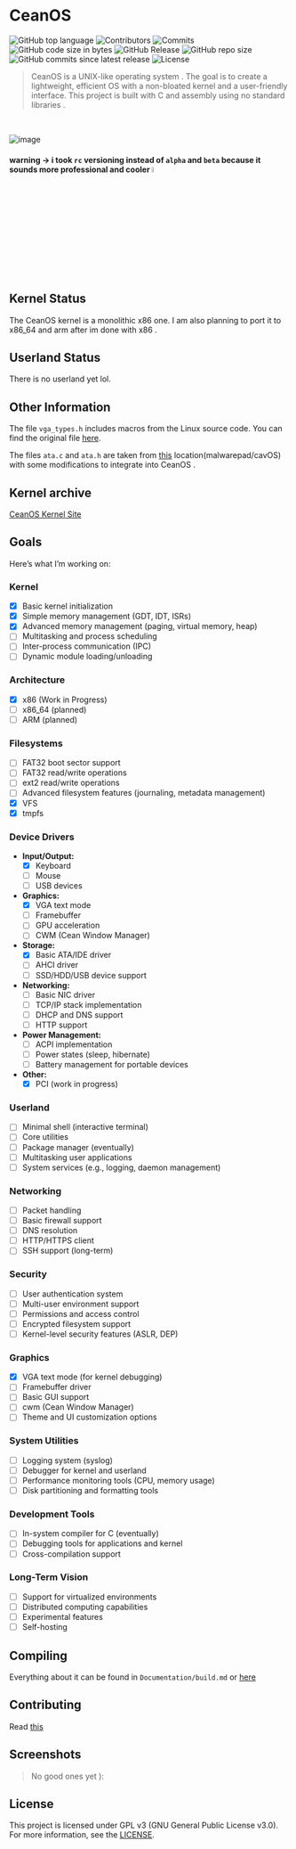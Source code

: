# CeanOS 

![GitHub top language](https://img.shields.io/github/languages/top/ceanvalds/CeanOS)
![Contributors](https://img.shields.io/github/contributors/ceanvalds/CeanOS)
![Commits](https://img.shields.io/github/commit-activity/m/ceanvalds/CeanOS)
![GitHub code size in bytes](https://img.shields.io/github/languages/code-size/ceanvalds/CeanOS)
![GitHub Release](https://img.shields.io/github/v/release/ceanvalds/CeanOS?include_prereleases)
![GitHub repo size](https://img.shields.io/github/repo-size/ceanvalds/CeanOS)
![GitHub commits since latest release](https://img.shields.io/github/commits-since/ceanvalds/ceanos/latest?include_prereleases)
![License](https://img.shields.io/badge/License-GPL--v3-blue)

  > CeanOS is a UNIX-like operating system . The goal is to create a lightweight, efficient OS with a non-bloated kernel and a user-friendly interface. This project is built with C and assembly using no standard libraries . 

<br>

![image](res/screenshot.png)

#### warning -> i took `rc` versioning instead of `alpha` and `beta` because it sounds more professional and cooler <img src="res/cool.png" alt="cool" style="width: 5%;"/>


## Kernel Status
The CeanOS kernel is a monolithic x86 one. I am also planning to port it to x86_64 and arm after im done with x86 .

## Userland Status

There is no userland yet lol.

## Other Information
The file `vga_types.h` includes macros from the Linux source code. You can find the original file [here](https://github.com/torvalds/linux/blob/42f7652d3eb527d03665b09edac47f85fb600924/include/video/vga.h).

The files `ata.c` and `ata.h` are taken from [this](https://github.com/malwarepad/cavOS/blob/2ad71233123bf610188cc6d4d3cda30d8e275909/src/kernel/drivers/) location(malwarepad/cavOS) with some modifications to integrate into CeanOS . 

## Kernel archive

[CeanOS Kernel Site](https://ceanvalds.github.io/ceanos-kernel-site/)

## Goals

Here’s what I’m working on:

### **Kernel**
- [x] Basic kernel initialization
- [x] Simple memory management (GDT, IDT, ISRs)
- [x] Advanced memory management (paging, virtual memory, heap)
- [ ] Multitasking and process scheduling
- [ ] Inter-process communication (IPC)
- [ ] Dynamic module loading/unloading

### **Architecture**
- [x] x86 (Work in Progress)
- [ ] x86_64 (planned)
- [ ] ARM (planned)

### **Filesystems**
- [ ] FAT32 boot sector support
- [ ] FAT32 read/write operations
- [ ] ext2 read/write operations
- [ ] Advanced filesystem features (journaling, metadata management)
- [x] VFS 
- [x] tmpfs 

### **Device Drivers**
- **Input/Output:**
  - [x] Keyboard
  - [ ] Mouse
  - [ ] USB devices
- **Graphics:**
  - [x] VGA text mode
  - [ ] Framebuffer
  - [ ] GPU acceleration
  - [ ] CWM (Cean Window Manager)
- **Storage:**
  - [x] Basic ATA/IDE driver
  - [ ] AHCI driver
  - [ ] SSD/HDD/USB device support
- **Networking:**
  - [ ] Basic NIC driver
  - [ ] TCP/IP stack implementation
  - [ ] DHCP and DNS support
  - [ ] HTTP support
- **Power Management:**
  - [ ] ACPI implementation
  - [ ] Power states (sleep, hibernate)
  - [ ] Battery management for portable devices
- **Other:**
  - [x] PCI (work in progress)
### **Userland**
- [ ] Minimal shell (interactive terminal)
- [ ] Core utilities
- [ ] Package manager (eventually)
- [ ] Multitasking user applications
- [ ] System services (e.g., logging, daemon management)

### **Networking**
- [ ] Packet handling
- [ ] Basic firewall support
- [ ] DNS resolution
- [ ] HTTP/HTTPS client
- [ ] SSH support (long-term)

### **Security**
- [ ] User authentication system
- [ ] Multi-user environment support
- [ ] Permissions and access control
- [ ] Encrypted filesystem support
- [ ] Kernel-level security features (ASLR, DEP)

### **Graphics**
- [x] VGA text mode (for kernel debugging)
- [ ] Framebuffer driver
- [ ] Basic GUI support
- [ ] cwm (Cean Window Manager)
- [ ] Theme and UI customization options

### **System Utilities**
- [ ] Logging system (syslog)
- [ ] Debugger for kernel and userland
- [ ] Performance monitoring tools (CPU, memory usage)
- [ ] Disk partitioning and formatting tools

### **Development Tools**
- [ ] In-system compiler for C (eventually)
- [ ] Debugging tools for applications and kernel
- [ ] Cross-compilation support

### **Long-Term Vision**
- [ ] Support for virtualized environments
- [ ] Distributed computing capabilities
- [ ] Experimental features
- [ ] Self-hosting

## Compiling
Everything about it can be found in `Documentation/build.md` or [here](Documentation/build.md)

## Contributing

Read [this](Documentation/CONTRIBUTING.md) 

## Screenshots

> No good ones yet ):

## License
This project is licensed under GPL v3 (GNU General Public License v3.0). For more information, see the [LICENSE](LICENSE).
